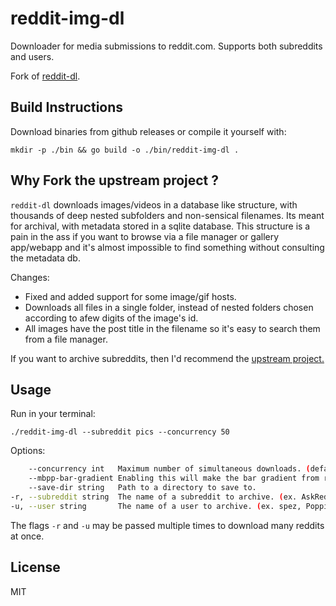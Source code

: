 # reddit-img-dl

Downloader for media submissions to reddit.com. Supports both subreddits and users.

Fork of [reddit-dl](https://github.com/The-Eye-Team/reddit-dl).

## Build Instructions

Download binaries from github releases or compile it yourself with:

```
mkdir -p ./bin && go build -o ./bin/reddit-img-dl .
```

## Why Fork the upstream project ?

`reddit-dl` downloads images/videos in a database like structure, with thousands of deep nested subfolders and non-sensical filenames. Its meant for archival, with metadata stored in a sqlite database. This structure is a pain in the ass if you want to browse via a file manager or gallery app/webapp and it's almost impossible to find something without consulting the metadata db.

Changes:

- Fixed and added support for some image/gif hosts.
- Downloads all files in a single folder, instead of nested folders chosen according to afew digits of the image's id.
- All images have the post title in the filename so it's easy to search them from a file manager.

If you want to archive subreddits, then I'd recommend the [upstream project.](https://github.com/The-Eye-Team/reddit-dl)

## Usage

Run in your terminal:

```
./reddit-img-dl --subreddit pics --concurrency 50
```

Options:

```sh
    --concurrency int   Maximum number of simultaneous downloads. (default 10)
    --mbpp-bar-gradient Enabling this will make the bar gradient from red/yellow/green.
    --save-dir string   Path to a directory to save to.
-r, --subreddit string  The name of a subreddit to archive. (ex. AskReddit, unixporn, CasualConversation, etc.)
-u, --user string       The name of a user to archive. (ex. spez, PoppinKREAM, Shitty_Watercolour, etc.)
```

The flags `-r` and `-u` may be passed multiple times to download many reddits at once.

## License

MIT

